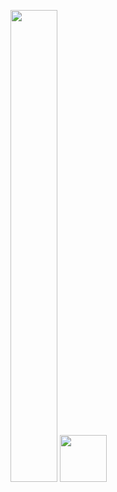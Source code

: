 <img src="https://cdn.jsdelivr.net/gh/devicons/devicon/icons/python/python-original.svg" width="75" height="755"/> <img src="https://cdn.jsdelivr.net/gh/devicons/devicon/icons/numpy/numpy-original.svg" width="75" height="75"/>




